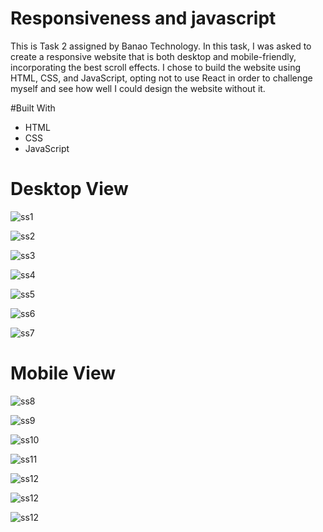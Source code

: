 # Responsiveness and javascript

This is Task 2 assigned by Banao Technology. In this task, I was asked to create a responsive website that is both desktop and mobile-friendly, incorporating the best scroll effects. I chose to build the website using HTML, CSS, and JavaScript, opting not to use React in order to challenge myself and see how well I could design the website without it.


#Built With

* HTML
* CSS
* JavaScript

# Desktop View

![ss1](https://github.com/Harsh-Kumar-Official/Responsiveness-Website-App-Dev/blob/main/Des%20img/008.png)

![ss2](https://github.com/Harsh-Kumar-Official/Responsiveness-Website-App-Dev/blob/main/Des%20img/009.png)

![ss3](https://github.com/Harsh-Kumar-Official/Responsiveness-Website-App-Dev/blob/main/Des%20img/0010.png)

![ss4](https://github.com/Harsh-Kumar-Official/Responsiveness-Website-App-Dev/blob/main/Des%20img/0011.png)

![ss5](https://github.com/Harsh-Kumar-Official/Responsiveness-Website-App-Dev/blob/main/Des%20img/0012.png)

![ss6](https://github.com/Harsh-Kumar-Official/Responsiveness-Website-App-Dev/blob/main/Des%20img/0013.png)

![ss7](https://github.com/Harsh-Kumar-Official/Responsiveness-Website-App-Dev/blob/main/Des%20img/0014.png)

# Mobile View

![ss8](https://github.com/Harsh-Kumar-Official/Responsiveness-Website-App-Dev/blob/main/Des%20img/001.jpeg)

![ss9](https://github.com/Harsh-Kumar-Official/Responsiveness-Website-App-Dev/blob/main/Des%20img/002.jpeg)

![ss10](https://github.com/Harsh-Kumar-Official/Responsiveness-Website-App-Dev/blob/main/Des%20img/003.jpeg)

![ss11](https://github.com/Harsh-Kumar-Official/Responsiveness-Website-App-Dev/blob/main/Des%20img/004.jpeg)

![ss12](https://github.com/Harsh-Kumar-Official/Responsiveness-Website-App-Dev/blob/main/Des%20img/005.jpeg)

![ss12](https://github.com/Harsh-Kumar-Official/Responsiveness-Website-App-Dev/blob/main/Des%20img/006.jpeg)

![ss12](https://github.com/Harsh-Kumar-Official/Responsiveness-Website-App-Dev/blob/main/Des%20img/007.jpeg)

